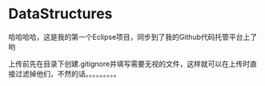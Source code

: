 # DataStructures
哈哈哈哈，这是我的第一个Eclipse项目，同步到了我的Github代码托管平台上了哟

上传前先在目录下创建.gitignore并填写需要无视的文件，这样就可以在上传时直接过滤掉他们，不然的话。。。。。。。。。
